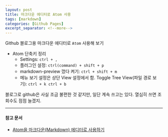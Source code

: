 ```yaml
---
layout: post
title: 마크다운 에디터로 Atom 사용
tags: [markdown]
categories: [Github Pages]
excerpt_separator: <!--more-->
---
```

Github 블로그용 마크다운 에디터로 `Atom` 사용해 보기<!--more-->

- Atom 단축키 정리
  - Settings: `ctrl + ,`
  - 플러그인 설정: `ctrl(command) + shift + p`
  - markdown-preview 껐다 켜기: `ctrl + shift + m`
  - 메뉴 보기 설정은 상단 View 설정에서 함. Toggle Tree View(파일 경로 보기): `ctrl + k ctrl + b`

블로그로 github은 사실 조금 불편한 것 같지만, 일단 계속 쓰고는 있다.
열심히 쓰면 조회수도 점점 늘겠지.

---
#### 참고 문서

- [Atom을 마크다운(Markdown) 에디터로 사용하기](https://futurecreator.github.io/2016/06/14/atom-as-markdown-editor/)
